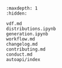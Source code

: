 ```{include} ../README.md
```

```{toctree}
:maxdepth: 1
:hidden:

vdf.md
distributions.ipynb
generation.ipynb
workflow.md
changelog.md
contributing.md
conduct.md
autoapi/index
```